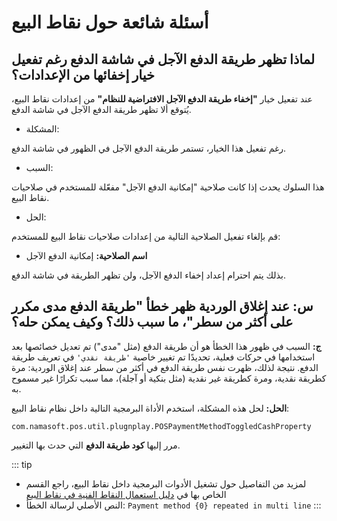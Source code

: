 <rtl>

# أسئلة شائعة حول نقاط البيع

## لماذا تظهر طريقة الدفع الآجل في شاشة الدفع رغم تفعيل خيار إخفائها من الإعدادات؟

عند تفعيل خيار **"إخفاء طريقة الدفع الآجل الافتراضية للنظام"** من إعدادات نقاط البيع، يُتوقع ألا تظهر طريقة الدفع الآجل في شاشة الدفع.

- المشكلة:

رغم تفعيل هذا الخيار، تستمر طريقة الدفع الآجل في الظهور في شاشة الدفع.

- السبب:

هذا السلوك يحدث إذا كانت صلاحية "إمكانية الدفع الآجل" مفعّلة للمستخدم في صلاحيات نقاط البيع.

- الحل:

قم بإلغاء تفعيل الصلاحية التالية من إعدادات صلاحيات نقاط البيع للمستخدم:

* **اسم الصلاحية:** إمكانية الدفع الآجل

بذلك يتم احترام إعداد إخفاء الدفع الآجل، ولن تظهر الطريقة في شاشة الدفع.

## س: عند إغلاق الوردية ظهر خطأ "طريقة الدفع مدى مكرر على أكثر من سطر"، ما سبب ذلك؟ وكيف يمكن حله؟

**ج:**
السبب في ظهور هذا الخطأ هو أن طريقة الدفع (مثل "مدى") تم تعديل خصائصها بعد استخدامها في حركات فعلية، تحديدًا تم تغيير خاصية `'طريقة نقدي'` في تعريف طريقة الدفع.
نتيجة لذلك، ظهرت نفس طريقة الدفع في أكثر من سطر عند إغلاق الوردية: مرة كطريقة نقدية، ومرة كطريقة غير نقدية (مثل بنكية أو آجلة)، مما سبب تكرارًا غير مسموح به.

**الحل:**
لحل هذه المشكلة، استخدم الأداة البرمجية التالية داخل نظام نقاط البيع:

```
com.namasoft.pos.util.plugnplay.POSPaymentMethodToggledCashProperty
```

مرر إليها **كود طريقة الدفع** التي حدث بها التغيير.

::: tip

* لمزيد من التفاصيل حول تشغيل الأدوات البرمجية داخل نقاط البيع، راجع القسم الخاص بها في [دليل استعمال النقاط الفنية في نقاط البيع](../guide/nama-pos.md)
* النص الأصلي لرسالة الخطأ: `Payment method {0} repeated in multi line`
:::

</rtl>
